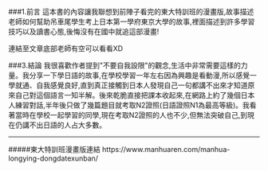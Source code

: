 ###1.前言
這本書的內容讓我聯想到前陣子看完的東大特訓班的漫畫版,故事描述老師如何幫助吊車尾學生考上日本第一學府東京大學的故事,裡面描述到許多學習技巧以及讀書心態,後悔沒有在國中就追這部漫畫!

連結至文章底部老師有空可以看看XD



###3.結論
我很喜歡作者提到"不要自我設限"的觀念,生活中非常需要這樣的力量。我分享一下學日語的故事,在學校學習一年左右因為興趣是看動漫,所以感覺一學就通、自我感覺良好,直到真正接觸到日本人發現自己一句都講不出來才知道原來自己對這個語言一知半解。後來乾脆直接把課本收起來,在網路上約了幾個日本人練習對話,半年後只做了幾篇題目就考取N2證照(日語證照N1為最高等級)。我看著當時在學校一起學習的同學,現在考取N2證照的人也不少,但無法突破自己,到現在仍講不出日語的人占大多數。




<hr>
#####東大特訓班漫畫版連結
https://www.manhuaren.com/manhua-longying-dongdatexunban/
